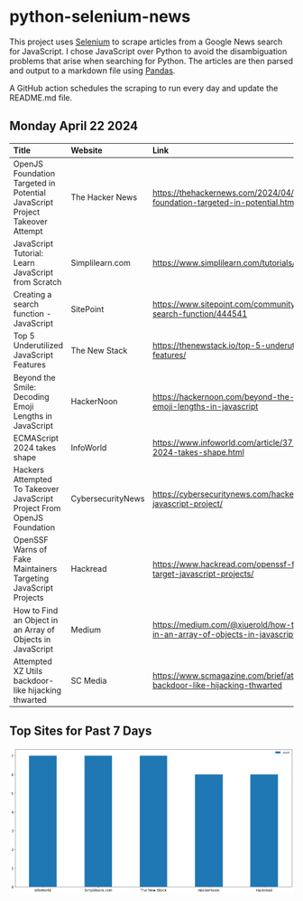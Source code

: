 # python-selenium-news

This project uses [Selenium](https://www.seleniumhq.org/) to scrape articles from a Google News search for JavaScript.
I chose JavaScript over Python to avoid the disambiguation problems that arise when searching for Python.
The articles are then parsed and output to a markdown file using [Pandas](https://pandas.pydata.org/).

A GitHub action schedules the scraping to run every day and update the README.md file.

## Monday April 22 2024


| Title                                                                       | Website           | Link                                                                                                 |
|:----------------------------------------------------------------------------|:------------------|:-----------------------------------------------------------------------------------------------------|
| OpenJS Foundation Targeted in Potential JavaScript Project Takeover Attempt | The Hacker News   | https://thehackernews.com/2024/04/openjs-foundation-targeted-in-potential.html                       |
| JavaScript Tutorial: Learn JavaScript from Scratch                          | Simplilearn.com   | https://www.simplilearn.com/tutorials/javascript-tutorial                                            |
| Creating a search function - JavaScript                                     | SitePoint         | https://www.sitepoint.com/community/t/creating-a-search-function/444541                              |
| Top 5 Underutilized JavaScript Features                                     | The New Stack     | https://thenewstack.io/top-5-underutilized-javascript-features/                                      |
| Beyond the Smile: Decoding Emoji Lengths in JavaScript                      | HackerNoon        | https://hackernoon.com/beyond-the-smile-decoding-emoji-lengths-in-javascript                         |
| ECMAScript 2024 takes shape                                                 | InfoWorld         | https://www.infoworld.com/article/3715341/ecmascript-2024-takes-shape.html                           |
| Hackers Attempted To Takeover JavaScript Project From OpenJS Foundation     | CybersecurityNews | https://cybersecuritynews.com/hackers-openjs-javascript-project/                                     |
| OpenSSF Warns of Fake Maintainers Targeting JavaScript Projects             | Hackread          | https://www.hackread.com/openssf-fake-maintainers-target-javascript-projects/                        |
| How to Find an Object in an Array of Objects in JavaScript                  | Medium            | https://medium.com/@xiuerold/how-to-find-an-object-in-an-array-of-objects-in-javascript-64c852edc37e |
| Attempted XZ Utils backdoor-like hijacking thwarted                         | SC Media          | https://www.scmagazine.com/brief/attempted-xz-utils-backdoor-like-hijacking-thwarted                 |
## Top Sites for Past 7 Days

![Graph of Top Sites](https://raw.githubusercontent.com/dan-mba/python-selenium-news/main/last-week.png)

